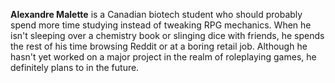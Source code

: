 **Alexandre Malette** is a Canadian biotech student who should probably spend more time studying instead of tweaking RPG mechanics. When he isn't sleeping over a chemistry book or slinging dice with friends, he spends the rest of his time browsing Reddit or at a boring retail job. Although he hasn't yet worked on a major project in the realm of roleplaying games, he definitely plans to in the future.